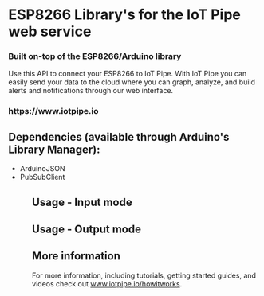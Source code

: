  <h1>ESP8266 Library's for the IoT Pipe web service</h1>
 <h3>Built on-top of the ESP8266/Arduino library</h3>
 
 
Use this API to connect your ESP8266 to IoT Pipe.  With IoT Pipe you can easily send your data to the cloud where you can graph, analyze, and build alerts and notifications through our web interface.

<h3>https://www.iotpipe.io</h3>


<h2>Dependencies (available through Arduino's Library Manager):</h2>
<ul>
<li>ArduinoJSON</li>
<li>PubSubClient</li>
<ul>


<h2>Usage - Input mode</h2>

<h2>Usage - Output mode</h2>

<h2>More information</h2>
For more information, including tutorials, getting started guides, and videos check out <a href="www.iotpipe.io/howitworks">www.iotpipe.io/howitworks</a>.
